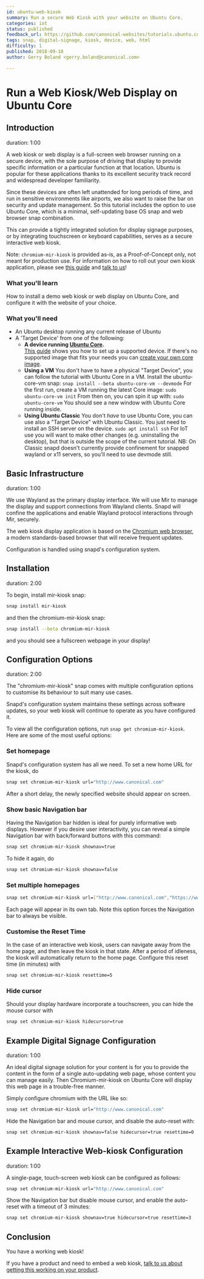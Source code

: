 ```yaml
---
id: ubuntu-web-kiosk
summary: Run a secure Web Kiosk with your website on Ubuntu Core.
categories: iot
status: published
feedback_url: https://github.com/canonical-websites/tutorials.ubuntu.com/issues
tags: snap, digital-signage, kiosk, device, web, html
difficulty: 1
published: 2018-09-18
author: Gerry Boland <gerry.boland@canonical.com>

---
```



# Run a Web Kiosk/Web Display on Ubuntu Core


## Introduction

duration: 1:00

A web kiosk or web display is a full-screen web browser running on a secure device, with the sole purpose of driving that display to provide specific information or a particular function at that location. Ubuntu is popular for these applications thanks to its excellent security track record and widespread developer familiarity.

Since these devices are often left unattended for long periods of time, and run in sensitive environments like airports, we also want to raise the bar on security and update management. So this tutorial includes the option to use Ubuntu Core, which is a minimal, self-updating base OS snap and web browser snap combination.

This can provide a tightly integrated solution for display signage purposes, or by integrating touchscreen or keyboard capabilities, serves as a secure interactive web kiosk.

Note: `chromium-mir-kiosk` is provided as-is, as a Proof-of-Concept only, not meant for production use. For information on how to roll out your own kiosk application, please see [this guide](tutorial/secure-ubuntu-kiosk) and [talk to us](https://www.ubuntu.com/internet-of-things/contact-us)!


### What you'll learn

How to install a demo web kiosk or web display on Ubuntu Core, and configure it with the website of your choice.


### What you'll need



*   An Ubuntu desktop running any current release of Ubuntu
*   A 'Target Device' from one of the following:
    *   **A device running [Ubuntu Core](https://www.ubuntu.com/core).**<br />
[This guide](https://developer.ubuntu.com/core/get-started/installation-medias) shows you how to set up a supported device. If there's no supported image that fits your needs you can [create your own core image](https://tutorials.ubuntu.com/tutorial/create-your-own-core-image).
    *   **Using a VM**
You don't have to have a physical "Target Device", you can follow the tutorial with Ubuntu Core in a VM. Install the ubuntu-core-vm snap:
`snap install --beta ubuntu-core-vm --devmode`
For the first run, create a VM running the latest Core image:
`sudo ubuntu-core-vm init`
From then on, you can spin it up with:
`sudo ubuntu-core-vm`
You should see a new window with Ubuntu Core running inside.
    *   **Using Ubuntu Classic**
You don't _have_ to use Ubuntu Core, you can use also a "Target Device" with Ubuntu Classic. You just need to install an SSH server on the device.
`sudo apt install ssh`
For IoT use you will want to make other changes (e.g. uninstalling the desktop), but that is outside the scope of the current tutorial.
NB: On Classic snapd doesn't currently provide confinement for snapped wayland or x11 servers, so you'll need to use devmode still.


## Basic Infrastructure

duration: 1:00

We use Wayland as the primary display interface. We will use Mir to manage the display and support connections from Wayland clients. Snapd will confine the applications and enable Wayland protocol interactions through Mir, securely.

The web kiosk display application is based on the [Chromium web browser](https://www.chromium.org/), a modern standards-based browser that will receive frequent updates.

Configuration is handled using snapd's configuration system.


## Installation

duration: 2:00

To begin, install mir-kiosk snap:


```bash
snap install mir-kiosk
```


and then the chromium-mir-kiosk snap:


```bash
snap install --beta chromium-mir-kiosk
```


and you should see a fullscreen webpage in your display! 


## Configuration Options

duration: 2:00

The "chromium-mir-kiosk" snap comes with multiple configuration options to customise its behaviour to suit many use cases.

Snapd's configuration system maintains these settings across software updates, so your web kiosk will continue to operate as you have configured it.

To view all the configuration options, run `snap get chromium-mir-kiosk`. Here are some of the most useful options:


### Set homepage

Snapd's configuration system has all we need. To set a new home URL for the kiosk, do


```bash
snap set chromium-mir-kiosk url="http://www.canonical.com"
```


After a short delay, the newly specified website should appear on screen.


### Show basic Navigation bar

Having the Navigation bar hidden is ideal for purely informative web displays. However if you desire user interactivity, you can reveal a simple Navigation bar with back/forward buttons with this command:


```bash
snap set chromium-mir-kiosk shownav=true
```


To hide it again, do


```bash
snap set chromium-mir-kiosk shownav=false
```



### Set multiple homepages


```bash
snap set chromium-mir-kiosk url=["http://www.canonical.com","https://www.ubuntu.com"]
```


Each page will appear in its own tab. Note this option forces the Navigation bar to always be visible.


### Customise the Reset Time

In the case of an interactive web kiosk, users can navigate away from the home page, and then leave the kiosk in that state. After a period of idleness, the kiosk will automatically return to the home page. Configure this reset time (in minutes) with


```bash
snap set chromium-mir-kiosk resettime=5
```



### Hide cursor

Should your display hardware incorporate a touchscreen, you can hide the mouse cursor with


```bash
snap set chromium-mir-kiosk hidecursor=true
```



## Example Digital Signage Configuration

duration: 1:00

An ideal digital signage solution for your content is for you to provide the content in the form of a single auto-updating web page, whose content you can manage easily. Then Chromium-mir-kiosk on Ubuntu Core will display this web page in a trouble-free manner.

Simply configure chromium with the URL like so:


```bash
snap set chromium-mir-kiosk url="http://www.canonical.com"
```


Hide the Navigation bar and mouse cursor, and disable the auto-reset with:


```bash
snap set chromium-mir-kiosk shownav=false hidecursor=true resettime=0
```



## Example Interactive Web-kiosk Configuration

duration: 1:00

A single-page, touch-screen web kiosk can be configured as follows:


```bash
snap set chromium-mir-kiosk url="http://www.canonical.com"
```


Show the Navigation bar but disable mouse cursor, and enable the auto-reset with a timeout of 3 minutes:


```bash
snap set chromium-mir-kiosk shownav=true hidecursor=true resettime=3
```



## Conclusion

You have a working web kiosk!

If you have a product and need to embed a web kiosk, [talk to us about getting this working on your product](https://www.ubuntu.com/internet-of-things/contact-us).

